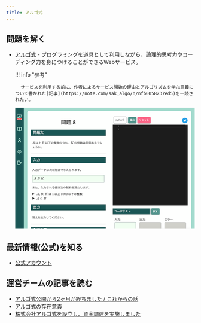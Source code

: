 ```yaml
---
title: アルゴ式
---
```


## 問題を解く

- [アルゴ式](https://algo-method.com/) - プログラミングを道具として利用しながら、論理的思考力やコーディング力を身につけることができるWebサービス。

    !!! info "参考"

        サービスを利用する前に、作者によるサービス開始の理由とアルゴリズムを学ぶ意義について書かれた[記事](https://note.com/sak_algo/n/nfb0058237ed5)を一読されたい。


    <div align="center">
      <img loading = "lazy" src="../../images/related_contest_sites/algo_method/algo_method.png" alt="algo method">
    </div>

## 最新情報(公式)を知る

- [公式アカウント](https://twitter.com/algo_method)

## 運営チームの記事を読む

- [アルゴ式公開から2ヶ月が経ちました / これからの話](https://note.com/sak_algo/n/nf63c98059c5c)
- [アルゴ式の存在意義](https://note.com/sak_algo/n/n33da1fbfea38)
- [株式会社アルゴ式を設立し、資金調達を実施しました](https://note.com/sak_algo/n/nf5fbbbe3d600)
